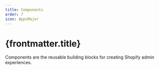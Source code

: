 ```yaml
---
title: Components
order: 7
icon: AppsMajor
---
```


# {frontmatter.title}

<Lede>

Components are the reusable building blocks for creating Shopify admin experiences.

</Lede>


